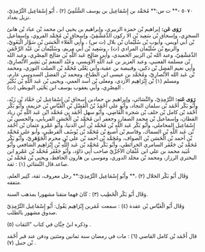 ٥٠٧٠ -** ت س:** مُحَمَّد بن إِسْمَاعِيل بن يوسف السُّلَمِيّ (٢) ، أَبُو إِسْمَاعِيل التِّرْمِذِيّ، نزيل بغداد.

**رَوَى عَن:** إبراهيم بْن حمزة الزبيري، وإبراهيم بن يحيى ابن محمد بْن عباد بْن هانئ السجزي، وإسحاق بْن سَعِيد بْن الا ركون الدِّمَشْقِيّ، وإسحاق بْن مُحَمَّد الفروي، وإسماعيل بْن أَبي أويس، وأيوب بْن سُلَيْمان بْن بلال (ت س) ، وأَبِي الْعَلاء الْحَسَن بْن سَوَّار الْبَغَوِيّ، والربيع بْن سُلَيْمان المرادي (ت) ، وسَعِيد بْن أَبي مريم، وسُلَيْمان بْن عَبْد الرَّحْمَنِ الدِّمَشْقِيّ، وعبد الله بْن الزبير الحميدي، وأَبِي صَالِح عَبد اللَّهِ بْن صَالِح المِصْرِي، وعبد الله بْن مسلمة القعنبي، وعبد العزيز بن عَبد اللَّهِ الأُوَيسي، وعَبْد المنعم بْن بَشِير الأَنْصارِيّ، وأَبِي نعيم الفضل بْن دكين، وقبيصة بن عقبة،وأبي يَعْلَى مُحَمَّد بْن الصلت التوزي، ومحمد بْن عَبد الله الأَنْصارِيّ، ومُحَمَّد بن عيسى ابن الطباع، ومحمد بْن الفضل السدوسي عارم، ومسلم (١) بْن إِبْرَاهِيم الأزدي، ومعلى بْن أسد العمي، ويحيى بْن عَبد اللَّهِ بْن بُكَيْر المِصْرِي، وأبي يعقوب يوسف ابن يَحْيَى البويطي (ت) .

**رَوَى عَنه:** التِّرْمِذِيّ، والنَّسَائي، وإبراهيم بن حمادبن إسحاق بْن إِسْمَاعِيل بْن حَمَّاد بْن زَيْد، وأَبُو بَكْر أَحْمَد بْن سلمان النجاد، وأَبُو علي أَحْمَدُ بْنُ الْفَضْلِ بْنِ الْعَبَّاسِ بْن خزيمة، وأَبُو بَكْر أَحْمَد بْن كامل بْن خلف بْن شجرة الْقَاضِي، وأَبُو سهل أَحْمَد بن مُحَمَّد ابْن عَبد اللَّهِ بْنِ زياد القطان، وإسماعيل بْن محمد الصفار، وجعفر ابن مُحَمَّد بْن الْحَسَن الفريابي، والحسين بْن إِسْمَاعِيل المحاملي، وأَبُو بَكْر عَبد اللَّهِ بْن مُحَمَّد بْن أَبي الدنيا، وأَبُو عَمْرو عثمان بْن أَحْمَد بْن عَبد اللَّهِ بْن السماك، وقاسم بْن أصبغ بْن مُحَمَّد بْن يُوسُف القرطبي، وأبو علي مُحَمَّد بْن أحمد بْن الْحَسَن بْن الصواف، ومُحَمَّد بْن أحمد بْن علي بْن محرم الْجَوْهَرِيّ، وأَبُو بَكْر مُحَمَّد بْن جَعْفَر السامري الخرائطي، وأَبُو بَكْر مُحَمَّد بْن عَبد اللَّهِ بْن إِبْرَاهِيم الشافعي وأَبُو عُبَيد محمد بن علي ابن عُثْمَان الآجُرِّيّ صاحب أَبِي دَاوُد، وأَبُو جَعْفَر مُحَمَّد بْن عَمْرو ابن البختري الرزاز، ومحمد بْن مخلد الدوري، وموسى بن هارون الحافظ، ويحيى بْن مُحَمَّد بْن صاعد.قال النَّسَائي (١) : ثقة.

وَقَال أَبُو بَكْر الخلال (٢) ،** وأَبُو إِسْمَاعِيل التِّرْمِذِيّ:** رجل معروف، ثقة، كَثِير العلم، متفقه.

وَقَال أَبُو بَكْر الْخَطِيب (٣) : كَانَ فهما متقنا مشهورا بمذهب السنة.

وَقَال أَبُو الْعَبَّاس بْن عقدة (٤) : سمعت عُمَربن إِبْرَاهِيم يَقُول: أَبُو إِسْمَاعِيل التِّرْمِذِيّ صدوق مشهور بالطلب.

وذكره ابنُ حِبَّان في كتاب "الثقات (٥) .

قال أَحْمَد بْن كامل القاضي (٦) : مات في رمضان سنة ثمانين ومئتين ودفن عند قبر أَحْمَد بْن حنبل (٧) .
